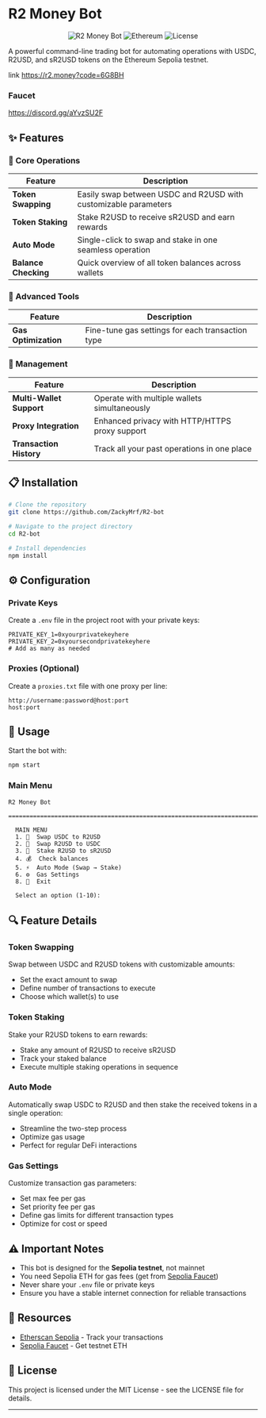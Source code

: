 # R2 Money Bot

<div align="center">
  
![R2 Money Bot](https://img.shields.io/badge/R2%20Money%20Bot-v1.0.0-blue)
![Ethereum](https://img.shields.io/badge/Network-Sepolia-brightgreen)
![License](https://img.shields.io/badge/License-MIT-yellow)

</div>

A powerful command-line trading bot for automating operations with USDC, R2USD, and sR2USD tokens on the Ethereum Sepolia testnet.

link 
https://r2.money?code=6G8BH

### Faucet 
https://discord.gg/aYvzSU2F

## ✨ Features

### 🚀 Core Operations
| Feature | Description |
|---------|-------------|
| **Token Swapping** | Easily swap between USDC and R2USD with customizable parameters |
| **Token Staking** | Stake R2USD to receive sR2USD and earn rewards |
| **Auto Mode** | Single-click to swap and stake in one seamless operation |
| **Balance Checking** | Quick overview of all token balances across wallets |

### 🔧 Advanced Tools
| Feature | Description |
|---------|-------------|
| **Gas Optimization** | Fine-tune gas settings for each transaction type |

### 💼 Management
| Feature | Description |
|---------|-------------|
| **Multi-Wallet Support** | Operate with multiple wallets simultaneously |
| **Proxy Integration** | Enhanced privacy with HTTP/HTTPS proxy support |
| **Transaction History** | Track all your past operations in one place |

## 📋 Installation

```bash
# Clone the repository
git clone https://github.com/ZackyMrf/R2-bot

# Navigate to the project directory
cd R2-bot

# Install dependencies
npm install
```

## ⚙️ Configuration

### Private Keys

Create a `.env` file in the project root with your private keys:

```
PRIVATE_KEY_1=0xyourprivatekeyhere
PRIVATE_KEY_2=0xyoursecondprivatekeyhere
# Add as many as needed
```

### Proxies (Optional)

Create a `proxies.txt` file with one proxy per line:

```
http://username:password@host:port
host:port
```

## 🚀 Usage

Start the bot with:

```bash
npm start
```

### Main Menu

```
R2 Money Bot

=======================================================================

  MAIN MENU
  1. 🔄  Swap USDC to R2USD
  2. 🔄  Swap R2USD to USDC
  3. 📌  Stake R2USD to sR2USD
  4. 💰  Check balances
  5. ⚡  Auto Mode (Swap → Stake)
  6. ⚙️  Gas Settings
  8. 🚪  Exit

  Select an option (1-10):
```

## 🔍 Feature Details

### Token Swapping
Swap between USDC and R2USD tokens with customizable amounts:
- Set the exact amount to swap
- Define number of transactions to execute
- Choose which wallet(s) to use

### Token Staking
Stake your R2USD tokens to earn rewards:
- Stake any amount of R2USD to receive sR2USD
- Track your staked balance
- Execute multiple staking operations in sequence

### Auto Mode
Automatically swap USDC to R2USD and then stake the received tokens in a single operation:
- Streamline the two-step process
- Optimize gas usage
- Perfect for regular DeFi interactions

### Gas Settings
Customize transaction gas parameters:
- Set max fee per gas
- Set priority fee per gas
- Define gas limits for different transaction types
- Optimize for cost or speed

## ⚠️ Important Notes

- This bot is designed for the **Sepolia testnet**, not mainnet
- You need Sepolia ETH for gas fees (get from [Sepolia Faucet](https://sepoliafaucet.com/))
- Never share your `.env` file or private keys
- Ensure you have a stable internet connection for reliable transactions

## 🔗 Resources

- [Etherscan Sepolia](https://sepolia.etherscan.io/) - Track your transactions
- [Sepolia Faucet](https://sepoliafaucet.com/) - Get testnet ETH

## 📄 License

This project is licensed under the MIT License - see the LICENSE file for details.

---

